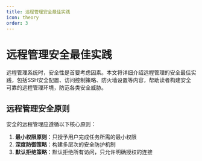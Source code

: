 ```yaml
---
title: 远程管理安全最佳实践
icon: theory
order: 3
---
```


# 远程管理安全最佳实践

远程管理系统时，安全性是首要考虑因素。本文将详细介绍远程管理的安全最佳实践，包括SSH安全配置、访问控制策略、防火墙设置等内容，帮助读者构建安全可靠的远程管理环境，防范各类安全威胁。

## 远程管理安全原则

安全的远程管理应遵循以下核心原则：

1. **最小权限原则**：只授予用户完成任务所需的最小权限
2. **深度防御策略**：构建多层次的安全防护机制
3. **默认拒绝策略**：默认拒绝所有访问，只允许明确授权的连接
